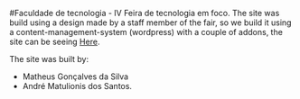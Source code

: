 #Faculdade de tecnologia - IV Feira de tecnologia em foco.
The site was build using a design made by a staff member of the fair, so we build it using a content-management-system (wordpress) with a couple of
addons, the site can be seeing [Here](http://www.ft.unicamp.br/IVtecnologiaemfoco/).

The site was built by:
* Matheus Gonçalves da Silva
* André Matulionis dos Santos.
